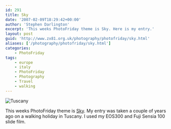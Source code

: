 ```yaml
---
id: 291
title: Sky
date: '2007-02-09T18:29:42+00:00'
author: 'Stephen Darlington'
excerpt: 'This weeks PhotoFriday theme is Sky. Here is my entry.'
layout: post
guid: 'http://www.zx81.org.uk/photography/photofriday/sky.html'
aliases: ['/photography/photofriday/sky.html']
categories:
    - PhotoFriday
tags:
    - europe
    - italy
    - PhotoFriday
    - Photography
    - Travel
    - walking
---
```


![Tuscany](https://i0.wp.com/www.zx81.org.uk/wp-content/uploads/2007/02/tuscany232.jpg?resize=500%2C336 "Tuscany")

This weeks PhotoFriday theme is [Sky](http://www.photofriday.com/archives/challenge/000640.php "PhotoFriday: Sky"). My entry was taken a couple of years ago on a walking holiday in Tuscany. I used my EOS300 and Fuji Sensia 100 slide film.